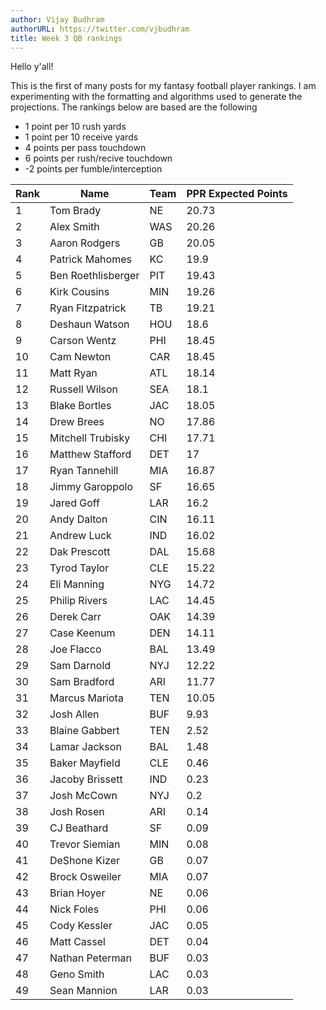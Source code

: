 ```yaml
---
author: Vijay Budhram
authorURL: https://twitter.com/vjbudhram
title: Week 3 QB rankings
---
```


Hello y'all!

This is the first of many posts for my fantasy football player rankings. I am experimenting
with the formatting and algorithms used to generate the projections. The rankings below
are based are the following
* 1 point per 10 rush yards
* 1 point per 10 receive yards
* 4 points per pass touchdown
* 6 points per rush/recive touchdown
* -2 points per fumble/interception

<!--truncate-->

|Rank|Name|Team|PPR Expected Points|
|---|---|---|---|
|1|Tom Brady|NE|20.73|
|2|Alex Smith|WAS|20.26|
|3|Aaron Rodgers|GB|20.05|
|4|Patrick Mahomes|KC|19.9|
|5|Ben Roethlisberger|PIT|19.43|
|6|Kirk Cousins|MIN|19.26|
|7|Ryan Fitzpatrick|TB|19.21|
|8|Deshaun Watson|HOU|18.6|
|9|Carson Wentz|PHI|18.45|
|10|Cam Newton|CAR|18.45|
|11|Matt Ryan|ATL|18.14|
|12|Russell Wilson|SEA|18.1|
|13|Blake Bortles|JAC|18.05|
|14|Drew Brees|NO|17.86|
|15|Mitchell Trubisky|CHI|17.71|
|16|Matthew Stafford|DET|17|
|17|Ryan Tannehill|MIA|16.87|
|18|Jimmy Garoppolo|SF|16.65|
|19|Jared Goff|LAR|16.2|
|20|Andy Dalton|CIN|16.11|
|21|Andrew Luck|IND|16.02|
|22|Dak Prescott|DAL|15.68|
|23|Tyrod Taylor|CLE|15.22|
|24|Eli Manning|NYG|14.72|
|25|Philip Rivers|LAC|14.45|
|26|Derek Carr|OAK|14.39|
|27|Case Keenum|DEN|14.11|
|28|Joe Flacco|BAL|13.49|
|29|Sam Darnold|NYJ|12.22|
|30|Sam Bradford|ARI|11.77|
|31|Marcus Mariota|TEN|10.05|
|32|Josh Allen|BUF|9.93|
|33|Blaine Gabbert|TEN|2.52|
|34|Lamar Jackson|BAL|1.48|
|35|Baker Mayfield|CLE|0.46|
|36|Jacoby Brissett|IND|0.23|
|37|Josh McCown|NYJ|0.2|
|38|Josh Rosen|ARI|0.14|
|39|CJ Beathard|SF|0.09|
|40|Trevor Siemian|MIN|0.08|
|41|DeShone Kizer|GB|0.07|
|42|Brock Osweiler|MIA|0.07|
|43|Brian Hoyer|NE|0.06|
|44|Nick Foles|PHI|0.06|
|45|Cody Kessler|JAC|0.05|
|46|Matt Cassel|DET|0.04|
|47|Nathan Peterman|BUF|0.03|
|48|Geno Smith|LAC|0.03|
|49|Sean Mannion|LAR|0.03|
